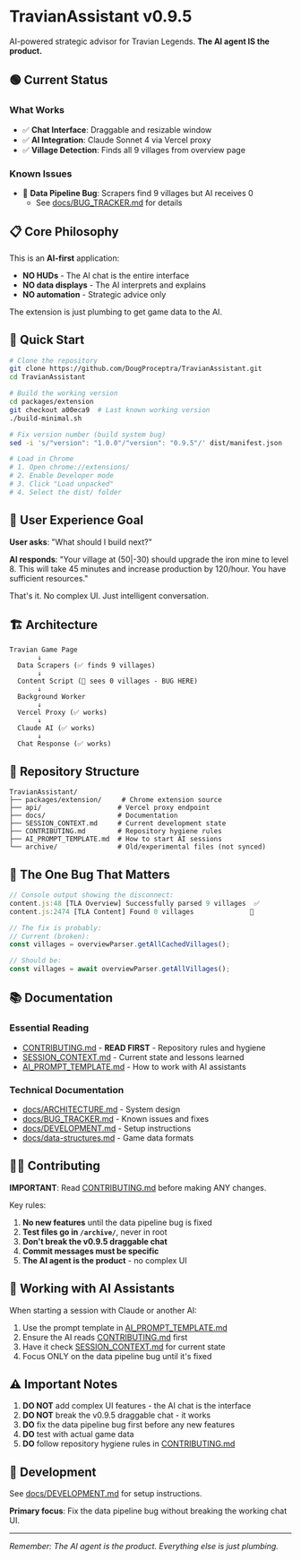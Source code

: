 # TravianAssistant v0.9.5

AI-powered strategic advisor for Travian Legends. **The AI agent IS the product.**

## 🟢 Current Status

### What Works
- ✅ **Chat Interface**: Draggable and resizable window
- ✅ **AI Integration**: Claude Sonnet 4 via Vercel proxy
- ✅ **Village Detection**: Finds all 9 villages from overview page

### Known Issues
- 🔴 **Data Pipeline Bug**: Scrapers find 9 villages but AI receives 0
  - See [docs/BUG_TRACKER.md](docs/BUG_TRACKER.md) for details

## 📋 Core Philosophy

This is an **AI-first** application:
- **NO HUDs** - The AI chat is the entire interface
- **NO data displays** - The AI interprets and explains
- **NO automation** - Strategic advice only

The extension is just plumbing to get game data to the AI.

## 🚀 Quick Start

```bash
# Clone the repository
git clone https://github.com/DougProceptra/TravianAssistant.git
cd TravianAssistant

# Build the working version
cd packages/extension
git checkout a00eca9  # Last known working version
./build-minimal.sh

# Fix version number (build system bug)
sed -i 's/"version": "1.0.0"/"version": "0.9.5"/' dist/manifest.json

# Load in Chrome
# 1. Open chrome://extensions/
# 2. Enable Developer mode
# 3. Click "Load unpacked"
# 4. Select the dist/ folder
```

## 🎯 User Experience Goal

**User asks**: "What should I build next?"

**AI responds**: "Your village at (50|-30) should upgrade the iron mine to level 8. This will take 45 minutes and increase production by 120/hour. You have sufficient resources."

That's it. No complex UI. Just intelligent conversation.

## 🏗️ Architecture

```
Travian Game Page
       ↓
  Data Scrapers (✅ finds 9 villages)
       ↓
  Content Script (🔴 sees 0 villages - BUG HERE)
       ↓
  Background Worker
       ↓
  Vercel Proxy (✅ works)
       ↓
  Claude AI (✅ works)
       ↓
  Chat Response (✅ works)
```

## 📁 Repository Structure

```
TravianAssistant/
├── packages/extension/     # Chrome extension source
├── api/                   # Vercel proxy endpoint
├── docs/                  # Documentation
├── SESSION_CONTEXT.md     # Current development state
├── CONTRIBUTING.md        # Repository hygiene rules
├── AI_PROMPT_TEMPLATE.md  # How to start AI sessions
└── archive/               # Old/experimental files (not synced)
```

## 🐛 The One Bug That Matters

```javascript
// Console output showing the disconnect:
content.js:48 [TLA Overview] Successfully parsed 9 villages  ✅
content.js:2474 [TLA Content] Found 0 villages              🔴

// The fix is probably:
// Current (broken):
const villages = overviewParser.getAllCachedVillages(); 

// Should be:
const villages = await overviewParser.getAllVillages();
```

## 📚 Documentation

### Essential Reading
- [CONTRIBUTING.md](CONTRIBUTING.md) - **READ FIRST** - Repository rules and hygiene
- [SESSION_CONTEXT.md](SESSION_CONTEXT.md) - Current state and lessons learned
- [AI_PROMPT_TEMPLATE.md](AI_PROMPT_TEMPLATE.md) - How to work with AI assistants

### Technical Documentation
- [docs/ARCHITECTURE.md](docs/ARCHITECTURE.md) - System design
- [docs/BUG_TRACKER.md](docs/BUG_TRACKER.md) - Known issues and fixes
- [docs/DEVELOPMENT.md](docs/DEVELOPMENT.md) - Setup instructions
- [docs/data-structures.md](docs/data-structures.md) - Game data formats

## 👨‍💻 Contributing

**IMPORTANT**: Read [CONTRIBUTING.md](CONTRIBUTING.md) before making ANY changes.

Key rules:
1. **No new features** until the data pipeline bug is fixed
2. **Test files go in `/archive/`**, never in root
3. **Don't break the v0.9.5 draggable chat**
4. **Commit messages must be specific**
5. **The AI agent is the product** - no complex UI

## 🤖 Working with AI Assistants

When starting a session with Claude or another AI:
1. Use the prompt template in [AI_PROMPT_TEMPLATE.md](AI_PROMPT_TEMPLATE.md)
2. Ensure the AI reads [CONTRIBUTING.md](CONTRIBUTING.md) first
3. Have it check [SESSION_CONTEXT.md](SESSION_CONTEXT.md) for current state
4. Focus ONLY on the data pipeline bug until it's fixed

## ⚠️ Important Notes

1. **DO NOT** add complex UI features - the AI chat is the interface
2. **DO NOT** break the v0.9.5 draggable chat - it works
3. **DO** fix the data pipeline bug first before any new features
4. **DO** test with actual game data
5. **DO** follow repository hygiene rules in [CONTRIBUTING.md](CONTRIBUTING.md)

## 🔧 Development

See [docs/DEVELOPMENT.md](docs/DEVELOPMENT.md) for setup instructions.

**Primary focus**: Fix the data pipeline bug without breaking the working chat UI.

---

*Remember: The AI agent is the product. Everything else is just plumbing.*
